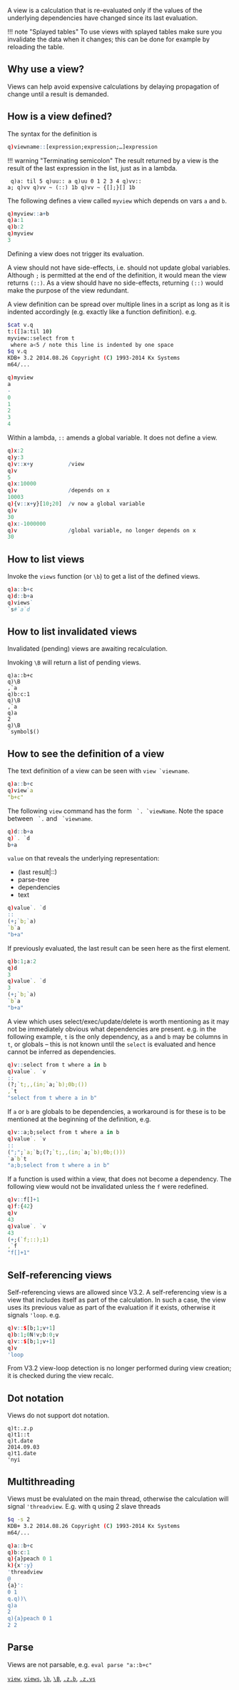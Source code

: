 A view is a calculation that is re-evaluated only if the values of the underlying dependencies have changed since its last evaluation. 

!!! note "Splayed tables"
    To use views with splayed tables make sure you invalidate the data when it changes; this can be done for example by reloading the table.


## Why use a view?

Views can help avoid expensive calculations by delaying propagation of change until a result is demanded.


## How is a view defined?

The syntax for the definition is
```q
q)viewname::[expression;expression;…]expression
```

!!! warning "Terminating semicolon"
    The result returned by a view is the result of the last expression in the list, just as in a lambda.
    <pre><code class="language-q">
    q)a: til 5
    q)uu:: a
    q)uu
    0 1 2 3 4
    q)vv:: a;
    q)vv
    q)vv ~ (::)
    1b
    q)vv ~ {[];}[]
    1b </code></pre>

The following defines a view called `myview` which depends on vars `a` and `b`.
```q
q)myview::a+b
q)a:1
q)b:2
q)myview
3
```
Defining a view does not trigger its evaluation.

A view should not have side-effects, i.e. should not update global variables. Although `;` is permitted at the end of the definition, it would mean the view returns `(::)`. As a view should have no side-effects, returning `(::)` would make the purpose of the view redundant.

A view definition can be spread over multiple lines in a script as long as it is indented accordingly (e.g. exactly like a function definition). e.g.
```bash
$cat v.q
t:([]a:til 10)
myview::select from t
 where a<5 / note this line is indented by one space
$q v.q
KDB+ 3.2 2014.08.26 Copyright (C) 1993-2014 Kx Systems
m64/...
```
```q
q)myview
a
-
0
1
2
3
4
```
Within a lambda, `::` amends a global variable. It does not define a view.
```q
q)x:2
q)y:3
q)v::x+y           /view
q)v
5
q)x:10000
q)v                /depends on x
10003
q){v::x+y}[10;20]  /v now a global variable
q)v
30
q)x:-1000000
q)v                /global variable, no longer depends on x
30
```


## How to list views

Invoke the `views` function (or `\b`) to get a list of the defined views.
```q
q)a::b+c
q)d::b+a
q)views`
`s#`a`d
```


## How to list invalidated views 

Invalidated (pending) views are awaiting recalculation. 

Invoking `\B` will return a list of pending views.
```
q)a::b+c
q)\B
,`a
q)b:c:1
q)\B
,`a
q)a
2
q)\B
`symbol$()
```


## How to see the definition of a view

The text definition of a view can be seen with ``view `viewname``.
```q
q)a::b+c
q)view`a
"b+c"
```
The following `view` command has the form `` `. `viewName``. Note the space between `` `.`` and `` `viewname``.
```q
q)d::b+a
q)`. `d
b+a
```
`value` on that reveals the underlying representation: 

- (last result|::)
- parse-tree
- dependencies
- text

```q
q)value`. `d
::
(+;`b;`a)
`b`a
"b+a"
```
If previously evaluated, the last result can be seen here as the first element.
```q
q)b:1;a:2
q)d
3
q)value`. `d
3
(+;`b;`a)
`b`a
"b+a"
```
A view which uses select/exec/update/delete is worth mentioning as it may not be immediately obvious what dependencies are present. e.g. in the following example, `t` is the only dependency, as `a` and `b` may be columns in `t`, or globals – this is not known until the `select` is evaluated and hence cannot be inferred as dependencies.
```q
q)v::select from t where a in b
q)value`. `v
::
(?;`t;,,(in;`a;`b);0b;())
,`t
"select from t where a in b"
```
If `a` or `b` are globals to be dependencies, a workaround is for these is to be mentioned at the beginning of the definition, e.g.
```q
q)v::a;b;select from t where a in b
q)value`. `v
::
(";";`a;`b;(?;`t;,,(in;`a;`b);0b;()))
`a`b`t
"a;b;select from t where a in b"
```
If a function is used within a view, that does not become a dependency. The following view would not be invalidated unless the `f` were redefined.
```q
q)v::f[]+1
q)f:{42}
q)v
43
q)value`. `v
43
(+;(`f;::);1)
,`f
"f[]+1"
```


## Self-referencing views

Self-referencing views are allowed since V3.2. A self-referencing view is a view that includes itself as part of the calculation. In such a case, the view uses its previous value as part of the evaluation if it exists, otherwise it signals `'loop`. e.g.
```q
q)v::$[b;1;v+1]
q)b:1;0N!v;b:0;v
q)v::$[b;1;v+1]
q)v
'loop
```
From V3.2 view-loop detection is no longer performed during view creation; it is checked during the view recalc.


## Dot notation

Views do not support dot notation.
```
q)t:.z.p
q)t1::t
q)t.date
2014.09.03
q)t1.date
'nyi
```


## Multithreading

Views must be evalulated on the main thread, otherwise the calculation will signal `'threadview`. E.g. with q using 2 slave threads
```bash
$q -s 2
KDB+ 3.2 2014.08.26 Copyright (C) 1993-2014 Kx Systems
m64/...
```
```q
q)a::b+c
q)b:c:1
q){a}peach 0 1
k){x':y}
'threadview
@
{a}':
0 1
q.q))\
q)a
2
q){a}peach 0 1
2 2
```


## Parse

Views are not parsable, e.g. `eval parse "a::b+c"`

<i class="fa fa-hand-o-right"></i> [`view`](/ref/metadata/#view), [`views`](/ref/metadata/#views), [`\b`](/ref/syscmds/#b-views "views"), [`\B`](/ref/syscmds/#b-pending-views "pending views"), [`.z.b`](/ref/dotz/#zb-dependencies "dependencies"), [`.z.vs`](/ref/dotz/#zvs-value-set "value set")


